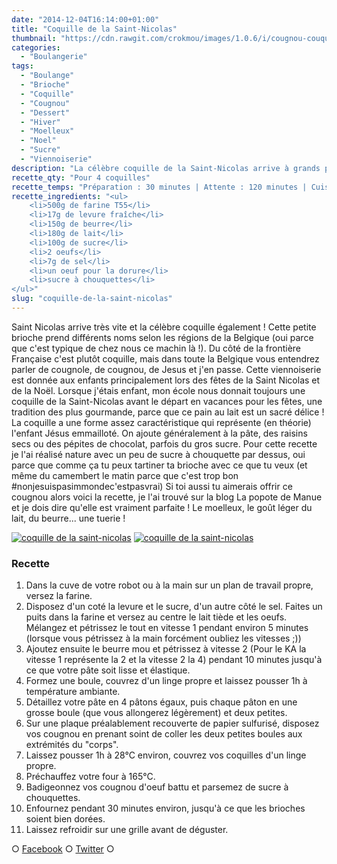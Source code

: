```yaml
---
date: "2014-12-04T16:14:00+01:00"
title: "Coquille de la Saint-Nicolas"
thumbnail: "https://cdn.rawgit.com/crokmou/images/1.0.6/i/cougnou-couque-saint-nicolas-recette-blog-crokmou.jpg"
categories:
  - "Boulangerie"
tags:
  - "Boulange"
  - "Brioche"
  - "Coquille"
  - "Cougnou"
  - "Dessert"
  - "Hiver"
  - "Moelleux"
  - "Noel"
  - "Sucre"
  - "Viennoiserie"
description: "La célèbre coquille de la Saint-Nicolas arrive à grands pas ! Cette petite brioche prend différents noms selon les régions Belges : cougnou, cougnole..."
recette_qty: "Pour 4 coquilles"
recette_temps: "Préparation : 30 minutes | Attente : 120 minutes | Cuisson : 30 minutes"
recette_ingredients: "<ul>
	<li>500g de farine T55</li>
	<li>17g de levure fraîche</li>
	<li>150g de beurre</li>
	<li>180g de lait</li>
	<li>100g de sucre</li>
	<li>2 oeufs</li>
	<li>7g de sel</li>
	<li>un oeuf pour la dorure</li>
	<li>sucre à chouquettes</li>
</ul>"
slug: "coquille-de-la-saint-nicolas"
---
```


Saint Nicolas arrive très vite et la célèbre coquille également ! Cette petite brioche prend différents noms selon les régions de la Belgique (oui parce que c'est typique de chez nous ce machin là !). Du côté de la frontière Française c'est plutôt coquille, mais dans toute la Belgique vous entendrez parler de cougnole, de cougnou, de Jesus et j'en passe. Cette viennoiserie est donnée aux enfants principalement lors des fêtes de la Saint Nicolas et de la Noël. Lorsque j'étais enfant, mon école nous donnait toujours une coquille de la Saint-Nicolas avant le départ en vacances pour les fêtes, une tradition des plus gourmande, parce que ce pain au lait est un sacré délice ! La coquille a une forme assez caractéristique qui représente (en théorie) l'enfant Jésus emmailloté. On ajoute généralement à la pâte, des raisins secs ou des pépites de chocolat, parfois du gros sucre. Pour cette recette je l'ai réalisé nature avec un peu de sucre à chouquette par dessus, oui parce que comme ça tu peux tartiner ta brioche avec ce que tu veux (et même du camembert le matin parce que c'est trop bon #nonjesuispasimmondec'estpasvrai) Si toi aussi tu aimerais offrir ce cougnou alors voici la recette, je l'ai trouvé sur la blog La popote de Manue et je dois dire qu'elle est vraiment parfaite ! Le moelleux, le goût léger du lait, du beurre... une tuerie !

[![coquille de la saint-nicolas](https://cdn.rawgit.com/crokmou/images/1.0.6/i/cougnou-couque-saint-nicolas-recette-blog-crokmou-1.jpg)](https://cdn.rawgit.com/crokmou/images/1.0.6/i/cougnou-couque-saint-nicolas-recette-blog-crokmou-1.jpg) [![coquille de la saint-nicolas](https://cdn.rawgit.com/crokmou/images/1.0.6/i/cougnou-couque-saint-nicolas-recette-blog-crokmou-2.jpg)](https://cdn.rawgit.com/crokmou/images/1.0.6/i/cougnou-couque-saint-nicolas-recette-blog-crokmou-2.jpg)

### Recette

1.  Dans la cuve de votre robot ou à la main sur un plan de travail propre, versez la farine.
2.  Disposez d'un coté la levure et le sucre, d'un autre côté le sel. Faites un puits dans la farine et versez au centre le lait tiède et les oeufs. Mélangez et pétrissez le tout en vitesse 1 pendant environ 5 minutes (lorsque vous pétrissez à la main forcément oubliez les vitesses ;))
3.  Ajoutez ensuite le beurre mou et pétrissez à vitesse 2 (Pour le KA la vitesse 1 représente la 2 et la vitesse 2 la 4) pendant 10 minutes jusqu'à ce que votre pâte soit lisse et élastique.
4.  Formez une boule, couvrez d'un linge propre et laissez pousser 1h à température ambiante.
5.  Détaillez votre pâte en 4 pâtons égaux, puis chaque pâton en une grosse boule (que vous allongerez légèrement) et deux petites.
6.  Sur une plaque préalablement recouverte de papier sulfurisé, disposez vos cougnou en prenant soint de coller les deux petites boules aux extrémités du "corps".
7.  Laissez pousser 1h à 28°C environ, couvrez vos coquilles d'un linge propre.
8.  Préchauffez votre four à 165°C.
9.  Badigeonnez vos cougnou d'oeuf battu et parsemez de sucre à chouquettes.
10.  Enfournez pendant 30 minutes environ, jusqu'à ce que les brioches soient bien dorées.
11.  Laissez refroidir sur une grille avant de déguster.

○ [Facebook](https://www.facebook.com/crokmou.blog "Facebook") ○ [Twitter](https://twitter.com/Crokmou "Twitter") ○